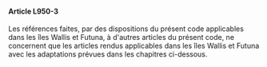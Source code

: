 #### Article L950-3

Les références faites, par des dispositions du présent code applicables dans les îles Wallis et Futuna, à d'autres articles du présent code, ne concernent que les articles rendus applicables dans les îles Wallis et Futuna avec les adaptations prévues dans les chapitres ci-dessous.

